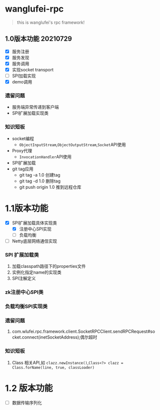 # wanglufei-rpc  

> this is wanglufei's rpc framework!
## 1.0版本功能 20210729
- [x] 服务注册
- [x] 服务发现
- [x] 服务调用
- [x] 实现socket transport  
- [ ] SPI加载实现  
- [x] demo调用

### 遗留问题

- 服务端异常传递到客户端
- SPI扩展加载实现类

### 知识短板

- socket编程
    - `ObjectInputStream`,`ObjectOutputStream`,`Socket`API使用
- Proxy代理  
    - `InvocationHandler`API使用
- SPI扩展加载
- git tag应用
  - git tag -a 1.0 创建tag
  - git tag -d 1.0 删除tag
  - git push origin 1.0 推到远程仓库

# 1.1版本功能  
- [x] SPI扩展加载具体实现类
  - [x] 注册中心SPI实现
  - [ ] 负载均衡  
- [ ] Netty底层网络通信实现

### SPI 扩展加载类
1. 加载classpath路径下的properties文件
2. 实例化指定name的实现类
3. SPI注解定义
### zk注册中心SPI类

### 负载均衡SPI实现类

### 遗留问题
1. com.wlufei.rpc.framework.client.SocketRPCClient.sendRPCRequest#socket.connect(inetSocketAddress);偶尔超时

### 知识短板
1. Class 相关API,如 `clazz.newInstance()`,`Class<?> clazz = Class.forName(line, true, classLoader)`

# 1.2 版本功能
- [ ] 数据传输序列化

